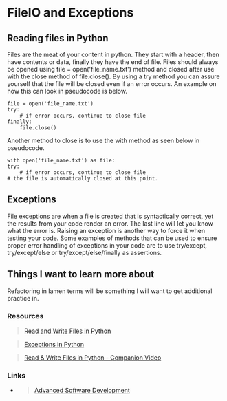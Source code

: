 # FileIO and Exceptions

## Reading files in Python

Files are the meat of your content in python. They start with a header, then have contents or data, finally they have the end of file.  Files should always be opened using file = open('file_name.txt') method and closed after use with the close method of file.close().  By using a try method you can assure yourself that the file will be closed even if an error occurs. An example on how this can look in pseudocode is below.

```
file = open('file_name.txt')
try:
    # if error occurs, continue to close file
finally:
    file.close()
```

Another method to close is to use the with method as seen below in pseudocode.

```
with open('file_name.txt') as file:
try:
    # if error occurs, continue to close file
# the file is automatically closed at this point.
```

## Exceptions

File exceptions are when a file is created that is syntactically correct, yet the results from your code render an error.  The last line will let you know what the error is. Raising an exception is another way to force it when testing your code. Some examples of methods that can be used to ensure proper error handling of exceptions in your code are to use try/except, try/except/else or try/except/else/finally as assertions.

## Things I want to learn more about

Refactoring in lamen terms will be something I will want to get additional practice in.

### Resources

> [Read and Write Files in Python](https://realpython.com/read-write-files-python/)

>[Exceptions in Python](https://realpython.com/python-exceptions/)

>[Read & Write Files in Python - Companion Video](https://realpython.com/lessons/reading-and-writing-files-python-overview/)

### Links

- > [Advanced Software Development](README.md)
